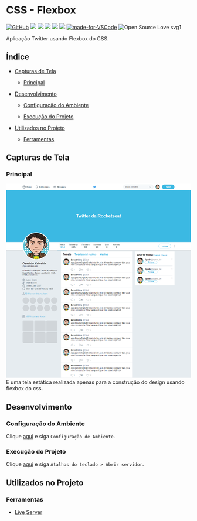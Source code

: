 # CSS - Flexbox

[![GitHub](https://img.shields.io/github/license/mashape/apistatus.svg)](https://github.com/osvaldokalvaitir/css-flexbox/blob/master/LICENSE)
![](https://img.shields.io/github/last-commit/osvaldokalvaitir/css-flexbox.svg?color=red)
![](https://img.shields.io/github/languages/top/osvaldokalvaitir/css-flexbox.svg?color=yellow)
![](https://img.shields.io/github/languages/count/osvaldokalvaitir/css-flexbox.svg?color=lightgrey)
![](https://img.shields.io/github/languages/code-size/osvaldokalvaitir/css-flexbox.svg)
![](https://img.shields.io/github/repo-size/osvaldokalvaitir/css-flexbox.svg?color=blueviolet)
[![made-for-VSCode](https://img.shields.io/badge/Made%20for-VSCode-1f425f.svg)](https://code.visualstudio.com/)
![Open Source Love svg1](https://badges.frapsoft.com/os/v1/open-source.svg?v=103)

Aplicação Twitter usando Flexbox do CSS.

## Índice

- [Capturas de Tela](#capturas-de-tela)

  - [Principal](#principal)

- [Desenvolvimento](#desenvolvimento)

  - [Configuração do Ambiente](#configuração-do-ambiente)

  - [Execução do Projeto](#execução-do-projeto)
  
- [Utilizados no Projeto](#utilizados-no-projeto)

  - [Ferramentas](#ferramentas)

## Capturas de Tela

### Principal

![Principal](/assets/main.png)
É uma tela estática realizada apenas para a construção do design usando flexbox do css.

## Desenvolvimento

### Configuração do Ambiente

Clique [aqui](https://github.com/osvaldokalvaitir/projects-settings/blob/master/README.md) e siga `Configuração de Ambiente`.

### Execução do Projeto

Clique [aqui](https://github.com/osvaldokalvaitir/projects-settings/blob/master/code-editor/visual-studio-code/extensions/live-server.md) e siga `Atalhos do teclado > Abrir servidor`.

## Utilizados no Projeto

### Ferramentas

- [Live Server](https://github.com/osvaldokalvaitir/projects-settings/blob/master/code-editor/visual-studio-code/extensions/live-server.md)